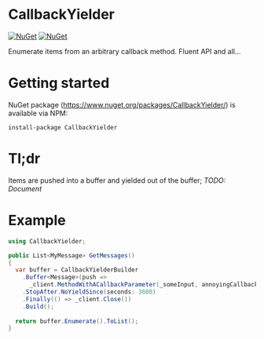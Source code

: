 # CallbackYielder
[![NuGet](https://img.shields.io/nuget/v/CallbackYielder.svg)]() [![NuGet](https://img.shields.io/nuget/dt/CallbackYielder.svg)]()

Enumerate items from an arbitrary callback method. Fluent API and all...

# Getting started
NuGet package (https://www.nuget.org/packages/CallbackYielder/) is available via NPM:
```
install-package CallbackYielder
```

# Tl;dr
Items are pushed into a buffer and yielded out of the buffer;
*TODO: Document*

# Example

```C#
using CallbackYielder;

public List<MyMessage> GetMessages()
{
  var buffer = CallbackYielderBuilder
    .Buffer<Message>(push =>
      _client.MethodWithACallbackParameter(_someInput, annoyingCallback: newMessage => push(newMessage))
    .StopAfter.NoYieldSince(seconds: 3600)
    .Finally(() => _client.Close())
    .Build();
    
  return buffer.Enumerate().ToList();
}
```
